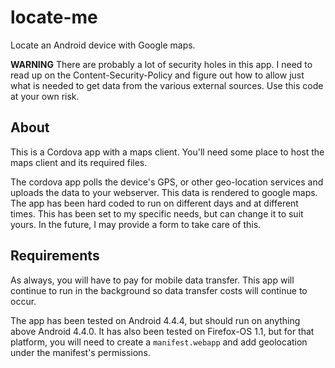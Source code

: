 # locate-me

Locate an Android device with Google maps.

**WARNING** There are probably a lot of security holes in this app. I need to read up on the Content-Security-Policy and figure out how to allow just what is needed to get data from the various external sources. Use this code at your own risk. 

## About

This is a Cordova app with a maps client. You'll need some place to host the maps client and its required files. 

The cordova app polls the device's GPS, or other geo-location services and uploads the data to your webserver. This data is rendered to google maps. The app has been hard coded to run on different days and at different times. This has been set to my specific needs, but can change it to suit yours. In the future, I may provide a form to take care of this. 

## Requirements 

As always, you will have to pay for mobile data transfer. This app will continue to run in the background so data transfer costs will continue to occur. 

The app has been tested on Android 4.4.4, but should run on anything above Android 4.4.0. It has also been tested on Firefox-OS 1.1, but for that platform, you will need to create a `manifest.webapp` and add geolocation under the manifest's permissions. 
